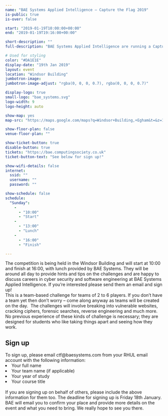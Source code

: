 ```yaml
---
name: "BAE Systems Applied Intelligence – Capture the Flag 2019"
is-public: true
is-over: false

start: "2019-01-19T10:00:00+00:00"
end: "2019-01-19T19:16:00+00:00"

short-description: ""
full-description: "BAE Systems Applied Intelligence are running a Capture the Flag event, a day of cyber security challenges and games, on Saturday 19th January. Anybody who is currently enrolled at Royal Holloway can sign up and play. There are prizes for the winning team and goodies for anyone taking part!"

# Used for styling
color: "#DA1E1E"
display-date: "19th Jan 2019"
layout: event
location: "Windsor Building"
jumbotron-image: 
jumbotron-image-adjust: "rgba(0, 0, 0, 0.7), rgba(0, 0, 0, 0.7)"

display-logo: true
small-logo: "bae_systems.svg"
logo-width: 9
logo-height: auto

show-map: yes
map-src: "https://maps.google.com/maps?q=Windsor+Building,+Egham&t=&z=13&ie=UTF8&iwloc=&output=embed"

show-floor-plan: false
venue-floor-plan: ""

show-ticket-button: true
disable-button: true
tickets: "https://bae.computingsociety.co.uk"
ticket-button-text: "See below for sign up!"

show-wifi-details: false
internet:
  ssid: ""
  username: ""
  password: ""

show-schedule: false
schedule:
  "Sunday":
    -
      - "10:00"
      - "Start"
    -
      - "13:00"
      - "Lunch"
    -
      - "16:00"
      - "Finish"

---
```


<div class="container">
  The competition is being held in the Windsor Building and will start at 10:00 and finish at 16:00, with lunch provided by BAE Systems. They will be around all day to provide hints and tips on the challenges and are happy to discuss careers in cyber security and software engineering at BAE Systems Applied Intelligence. If you’re interested please send them an email and sign up!
  <br>
  This is a team-based challenge for teams of 2 to 6 players. If you don’t have a team yet then don’t worry – come along anyway as teams will be created on the day.  The challenges will involve breaking into vulnerable websites, cracking ciphers, forensic searches, reverse engineering and much more. No previous experience of these kinds of challenge is necessary; they are designed for students who like taking things apart and seeing how they work.
  <br>
  <h2> Sign up</h2>
  To sign up, please email ctf@baesystems.com from your RHUL email account with the following information:
    <li>Your full name</li>
    <li>Your team name (if applicable)</li>
    <li>Your year of study</li>
    <li>Your course title</li>
  <br>
  If you are signing up on behalf of others, please include the above information for them too. The deadline for signing up is Friday 18th January. BAE will email you to confirm your place and provide more details on the event and what you need to bring. We really hope to see you there.
</div>